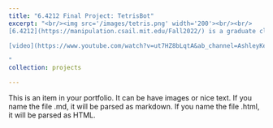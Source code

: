```yaml
---
title: "6.4212 Final Project: TetrisBot"
excerpt: "<br/><img src='/images/tetris.png' width='200'><br/><br/>
[6.4212](https://manipulation.csail.mit.edu/Fall2022/) is a graduate class that focuses on creating robotic systems that can automatically manipulate physical objects in unstructured environments. For our final project, we developed TetrisBot: an end-to-end robotic system that plays Tetris. We developed the perception, control, and gameplay systems that Tetris requires using [Drake](https://drake.mit.edu/). This project won the *Best Project Award* for Fall 2022.

[video](https://www.youtube.com/watch?v=ut7HZ8bLqtA&ab_channel=AshleyKe) [paper](https://slolla.github.io/files/tetrisbot.pdf)

"
collection: projects

---
```


This is an item in your portfolio. It can be have images or nice text. If you name the file .md, it will be parsed as markdown. If you name the file .html, it will be parsed as HTML. 
